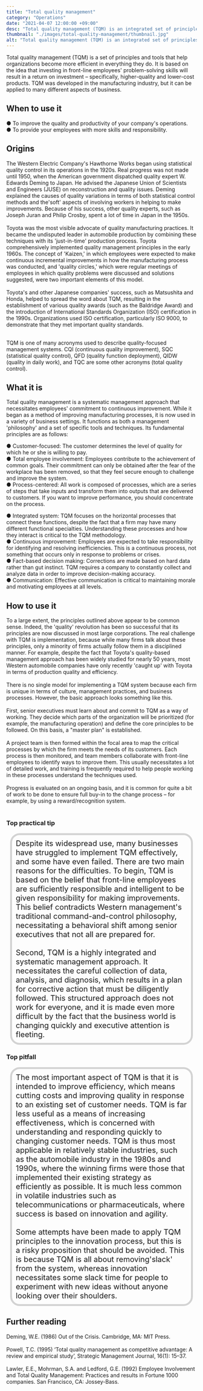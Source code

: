 ```yaml
---
title: "Total quality management"
category: "Operations"
date: "2021-04-07 12:00:00 +09:00"
desc: "Total quality management (TQM) is an integrated set of principles and tools for helping organisations to become more efficient in everything they do"
thumbnail: "./images/total-quality-management/thumbnail.jpg"
alt: "Total quality management (TQM) is an integrated set of principles and tools for helping organisations to become more efficient in everything they do."
---
```


Total quality management (TQM) is a set of principles and tools that help organizations become more efficient in everything they do. It is based on the idea that investing in front-line employees' problem-solving skills will result in a return on investment – specifically, higher-quality and lower-cost products. TQM was developed in the manufacturing industry, but it can be applied to many different aspects of business. <br>

## When to use it

● To improve the quality and productivity of your company's operations.<br>
● To provide your employees with more skills and responsibility.<br>

## Origins
The Western Electric Company's Hawthorne Works began using statistical quality control in its operations in the 1920s. Real progress was not made until 1950, when the American government dispatched quality expert W. Edwards Deming to Japan. He advised the Japanese Union of Scientists and Engineers (JUSE) on reconstruction and quality issues. Deming explained the causes of quality variations in terms of both statistical control methods and the'soft' aspects of involving workers in helping to make improvements. Because of his success, other quality experts, such as Joseph Juran and Philip Crosby, spent a lot of time in Japan in the 1950s. <br><br>
Toyota was the most visible advocate of quality manufacturing practices. It became the undisputed leader in automobile production by combining these techniques with its 'just-in-time' production process. Toyota comprehensively implemented quality management principles in the early 1960s. The concept of 'Kaizen,' in which employees were expected to make continuous incremental improvements in how the manufacturing process was conducted, and 'quality circles,' which were regular meetings of employees in which quality problems were discussed and solutions suggested, were two important elements of this model. <br><br>
Toyota's and other Japanese companies' success, such as Matsushita and Honda, helped to spread the word about TQM, resulting in the establishment of various quality awards (such as the Baldridge Award) and the introduction of International Standards Organization (ISO) certification in the 1990s. Organizations used ISO certification, particularly ISO 9000, to demonstrate that they met important quality standards. <br><br>

TQM is one of many acronyms used to describe quality-focused management systems. CQI (continuous quality improvement), SQC (statistical quality control), QFD (quality function deployment), QIDW (quality in daily work), and TQC are some other acronyms (total quality control). <br>

## What it is
Total quality management is a systematic management approach that necessitates employees' commitment to continuous improvement. While it began as a method of improving manufacturing processes, it is now used in a variety of business settings. It functions as both a management 'philosophy' and a set of specific tools and techniques. Its fundamental principles are as follows:

● Customer-focused: The customer determines the level of quality for which he or she is willing to pay. <br>
● Total employee involvement: Employees contribute to the achievement of common goals. Their commitment can only be obtained after the fear of the workplace has been removed, so that they feel secure enough to challenge and improve the system. <br>
● Process-centered: All work is composed of processes, which are a series of steps that take inputs and transform them into outputs that are delivered to customers. If you want to improve performance, you should concentrate on the process. <br>

● Integrated system: TQM focuses on the horizontal processes that connect these functions, despite the fact that a firm may have many different functional specialties. Understanding these processes and how they interact is critical to the TQM methodology.<br>
● Continuous improvement: Employees are expected to take responsibility for identifying and resolving inefficiencies. This is a continuous process, not something that occurs only in response to problems or crises. <br>
● Fact-based decision making: Corrections are made based on hard data rather than gut instinct. TQM requires a company to constantly collect and analyze data in order to improve decision-making accuracy. <br>
● Communication: Effective communication is critical to maintaining morale and motivating employees at all levels.
<br>

## How to use it
To a large extent, the principles outlined above appear to be common sense. Indeed, the 'quality' revolution has been so successful that its principles are now discussed in most large corporations. The real challenge with TQM is implementation, because while many firms talk about these principles, only a minority of firms actually follow them in a disciplined manner. For example, despite the fact that Toyota's quality-based management approach has been widely studied for nearly 50 years, most Western automobile companies have only recently 'caught up' with Toyota in terms of production quality and efficiency. <br><br>
There is no single model for implementing a TQM system because each firm is unique in terms of culture, management practices, and business processes. However, the basic approach looks something like this. <br><br>
First, senior executives must learn about and commit to TQM as a way of working. They decide which parts of the organization will be prioritized (for example, the manufacturing operation) and define the core principles to be followed. On this basis, a "master plan" is established. <br><br>
A project team is then formed within the focal area to map the critical processes by which the firm meets the needs of its customers. Each process is then monitored, and team members collaborate with front-line employees to identify ways to improve them. This usually necessitates a lot of detailed work, and training is frequently required to help people working in these processes understand the techniques used. <br><br>
Progress is evaluated on an ongoing basis, and it is common for quite a bit of work to be done to ensure full buy-in to the change process – for example, by using a reward/recognition system. <br><br>

### Top practical tip
<div style="background:transparent;
            border-radius: 25px; 
            font-size: 20px; 
            padding: 10px; 
            border: 5px solid lightgray; 
            margin: 10px;">Despite its widespread use, many businesses have struggled to implement TQM effectively, and some have even failed. There are two main reasons for the difficulties. To begin, TQM is based on the belief that front-line employees are sufficiently responsible and intelligent to be given responsibility for making improvements. This belief contradicts Western management's traditional command-and-control philosophy, necessitating a behavioral shift among senior executives that not all are prepared for.<br><br>
Second, TQM is a highly integrated and systematic management approach. It necessitates the careful collection of data, analysis, and diagnosis, which results in a plan for corrective action that must be diligently followed. This structured approach does not work for everyone, and it is made even more difficult by the fact that the business world is changing quickly and executive attention is fleeting. <br></div>

### Top pitfall
<div style="background:transparent;
            border-radius: 25px; 
            font-size: 20px; 
            padding: 10px; 
            border: 5px solid lightgray; 
            margin: 10px;">
The most important aspect of TQM is that it is intended to improve efficiency, which means cutting costs and improving quality in response to an existing set of customer needs. TQM is far less useful as a means of increasing effectiveness, which is concerned with understanding and responding quickly to changing customer needs. TQM is thus most applicable in relatively stable industries, such as the automobile industry in the 1980s and 1990s, where the winning firms were those that implemented their existing strategy as efficiently as possible. It is much less common in volatile industries such as telecommunications or pharmaceuticals, where success is based on innovation and agility. <br><br>
Some attempts have been made to apply TQM principles to the innovation process, but this is a risky proposition that should be avoided. This is because TQM is all about removing'slack' from the system, whereas innovation necessitates some slack time for people to experiment with new ideas without anyone looking over their shoulders. <br></div>

## Further reading
Deming, W.E. (1986) Out of the Crisis. Cambridge, MA: MIT Press.<br><br>
Powell, T.C. (1995) ‘Total quality management as competitive advantage: A review and empirical study’, Strategic Management Journal, 16(1): 15–37.<br><br>
Lawler, E.E., Mohrman, S.A. and Ledford, G.E. (1992) Employee Involvement and Total Quality Management: Practices and results in Fortune 1000 companies. San Francisco, CA: Jossey-Bass.<br><br>
